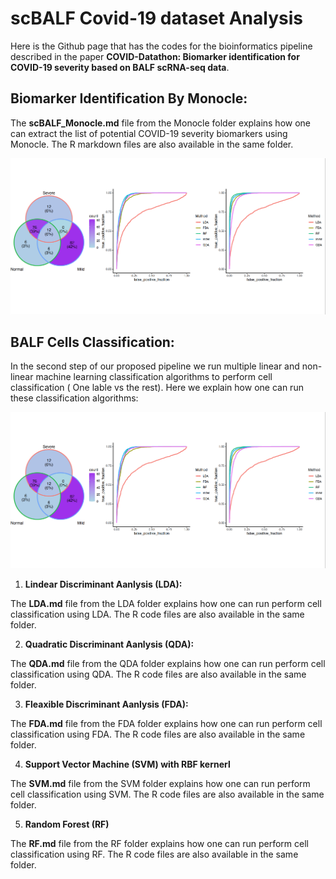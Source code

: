 # scBALF Covid-19 dataset Analysis

Here is the Github page that has the codes for the bioinformatics pipeline described in the paper **COVID-Datathon: Biomarker identification for
COVID-19 severity based on BALF scRNA-seq data**. 


## Biomarker Identification By Monocle:

The **scBALF_Monocle.md** file from the Monocle folder explains how one can extract the list of potential COVID-19 severity biomarkers using Monocle. The R markdown files are also available in the same folder.

![GitHub Logo](/images/fig2.png)



## BALF Cells Classification:

In the second step of our proposed pipeline we run multiple linear and non-linear machine learning classification algorithms to perform cell classification ( One lable vs the rest). Here we explain how one can run these classification algorithms:

![GitHub Logo](/images/fig2.png)

1. **Lindear Discriminant Aanlysis (LDA):**

The **LDA.md** file from the LDA folder explains how one can run perform cell classification using LDA. The R code files are also available in the same folder.

2. **Quadratic Discriminant Aanlysis (QDA):**

The **QDA.md** file from the QDA folder explains how one can run perform cell classification using QDA. The R code files are also available in the same folder.

3. **Fleaxible Discriminant Aanlysis (FDA):**

The **FDA.md** file from the FDA folder explains how one can run perform cell classification using FDA. The R code files are also available in the same folder.

4. **Support Vector Machine (SVM) with RBF kernerl**

The **SVM.md** file from the SVM folder explains how one can run perform cell classification using SVM. The R code files are also available in the same folder.

5. **Random Forest (RF)**

The **RF.md** file from the RF folder explains how one can run perform cell classification using RF. The R code files are also available in the same folder.



